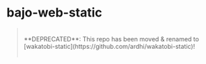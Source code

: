 # bajo-web-static

> <br />
> **DEPRECATED**: This repo has been moved & renamed to [wakatobi-static](https://github.com/ardhi/wakatobi-static)!<br />
> <br />
